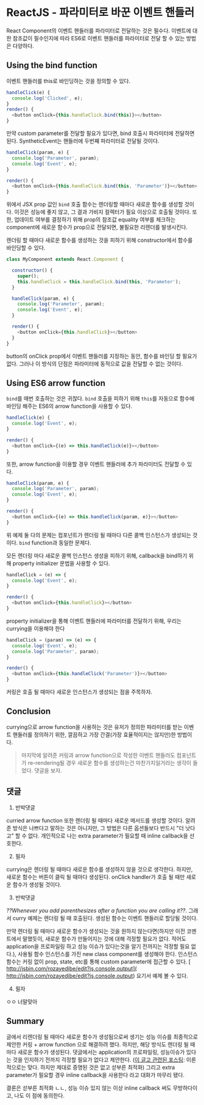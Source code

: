 # ReactJS - 파라미터로 바꾼 이벤트 핸들러

React Component의 이벤트 핸들러를 파라미터로 전달하는 것은 필수다. 이벤트에 대한 참조값이 필수인지에 따라 ES6로 이벤트 핸들러를 파라미터로 전달 할 수 있는 방법은 다양하다.

## Using the bind function

이벤트 핸들러를 this로 바인딩하는 것을 정의할 수 있다.

```javascript
handleClick(e) {
  console.log('Clicked', e);
}
render() {
  <button onClick={this.handleClick.bind(this)}></button>
}
```

만약 custom parameter를 전달할 필요가 있다면, bind 호출시 파라미터에 전달하면 된다. SyntheticEvent는 핸들러에 두번쨰 파라미터로 전달될 것이다.

```javascript
handleClick(param, e) {
  console.log('Parameter', param);
  console.log('Event', e);
}

render() {
  <button onClick={this.handleClick.bind(this, 'Parameter')}></button>
}
```

위에서 JSX prop 값인 `bind` 호출 함수는 렌더링할 때마다 새로운 함수를 생성할 것이다. 이것은 성능에 좋지 않고, 그 결과 가비지 컬렉터가 필요 이상으로 호출될 것이다. 또한, 업데이트 여부를 결정하기 위해 prop의 참조값 equality 여부를 체크하는 component에 새로운 함수가 prop으로 전달되면, 불필요한 리렌더를 발생시킨다.

렌더링 할 때마다 새로운 함수를 생성하는 것을 피하기 위해 constructor에서 함수를 바인딩할 수 있다.

```javascript
class MyComponent extends React.Component {

  constructor() {
    super();
    this.handleClick = this.handleClick.bind(this, 'Parameter');
  }

  handleClick(param, e) {
    console.log('Parameter', param);
    console.log('Event', e);
  }

  render() {
    <button onClick={this.handleClick}></button>
  }
}
```

button의 onClick prop에서 이벤트 핸들러를 지정하는 동안, 함수를 바인딩 할 필요가 없다. 그러나 이 방식의 단점은 파라미터에 동적으로 값을 전달할 수 없는 것이다.

## Using ES6 arrow function

`bind`를 매번 호출하는 것은 귀찮다. `bind` 호출을 피하기 위해 `this`를 자동으로 함수에 바인딩 해주는 ES6의 arrow function을 사용할 수 있다.

```javascript
handleClick(e) {
  console.log('Event', e);
}

render() {
  <button onClick={(e) => this.handleClick(e)}></button>
}
```

또한, arrow function을 이용할 경우 이벤트 핸들러에 추가 파라미터도 전달할 수 있다.

```javascript
handleClick(param, e) {
  console.log('Parameter', param);
  console.log('Event', e);
}

render() {
  <button onClick={(e) => this.handleClick(param, e)}></button>
}
```

위 예제 둘 다의 문제는 컴포넌트가 렌더링 될 때마다 다른 콜백 인스턴스가 생성되는 것이다. `bind` function과 동일한 문제다.

모든 렌더링 마다 새로운 콜백 인스턴스 생성을 피하기 위해, callback을 bind하기 위해 property initializer 문법을 사용할 수 있다.

```javascript
handleClick = (e) => {
  console.log('Event', e);
}

render() {
  <button onClick={this.handleClick}></button>
}
```

property initializer을 통해 이벤트 핸들러에 파라미터를 전달하기 위해, 우리는 currying을 이용해야 한다

```javascript
handleClick = (param) => (e) => {
  console.log('Event', e);
  console.log('Parameter', param);
}

render() {
  <button onClick={this.handleClick('Parameter')}></button>
}
```

커링은 호출 될 때마다 새로운 인스턴스가 생성되는 점을 주목하자.

## Conclusion

currying으로 arrow function을 사용하는 것은 유저가 정의한 파라미터를 받는 이벤트 핸들러를 정의하기 위한, 깔끔하고 가장 간결(가장 효율적이지는 않지만)한 방법이다.

> 마지막에 알려준 커링과 arrow function으로 작성한 이벤트 핸들러도 컴포넌트가 re-rendering될 경우 새로운 함수를 생성하는건 마찬가지일거라는 생각이 들었다. 댓글을 보자.

## 댓글

1. 반박댓글

curried arrow function 또한 렌더링 될 때마다 새로운 메서드를 생성할 것이다. 알려준 방식은 나쁘다고 말하는 것은 아니지만, 그 방법은 다른 옵션들보다 반드시 "더 낫다고" 할 수 없다. 개인적으로 나는 extra parameter가 필요할 때 inline callback을 선호한다.

2. 필자

currying은 렌더링 될 때마다 새로운 함수를 생성하지 않을 것으로 생각한다. 하지만, 새로운 함수는 버튼이 클릭 될 때마다 생성된다. onClick handler가 호출 될 때만 새로운 함수가 생성될 것이다.

3. 반박댓글

*??Whenever you add parenthesizes after a function you are calling it??*. 그래서 curry 예제는 렌더링 될 때 호출된다. 생성된 함수는 이벤트 핸들러로 할당될 것이다.

만약 렌더링 될 때마다 새로운 함수가 생성되는 것을 원하지 않는다면(하지만 이전 코멘트에서 말했듯이, 새로운 함수가 만들어지는 것에 대해 걱정할 필요가 없다. 적어도 application을 프로파일링 하고 성능 이슈가 있다는것을 알기 전까지는 걱정할 필요 없다.), 사용될 함수 인스턴스를 가진  new class component를 생성해야 한다. 인스턴스 함수는 커링 없이 prop, state, etc를 통해 custom parameter에 접근할 수 있다.
[ http://jsbin.com/rozayedibe/edit?js,console,output]( http://jsbin.com/rozayedibe/edit?js,console,output) 요기서 예제 볼 수 있다.

4. 필자

ㅇㅇ 너말맞아

## Summary

글에서 리렌더링 될 때마다 새로운 함수가 생성됨으로써 생기는 성능 이슈를 최종적으로 제안한 커링 + arrow function 으로 해결하려 했다. 하지만, 해당 방식도 렌더링 될 때마다 새로운 함수가 생성된다. 댓글에서는 application의 프로파일링, 성능이슈가 있다는 것을 인지하기 전까지 걱정할 필요가 없다고 제안한다. ([이 글고 관련된 포스팅](https://cdb.reacttraining.com/react-inline-functions-and-performance-bdff784f5578): 이론적으로는 맞다. 하지만 제대로 증명된 것은 없고 섣부른 최적화) 그리고 extra parameter가 필요할 경우 inline callback을 사용한다 라고 대화가 마무리 됐다.

결론은 섣부른 최적화 ㄴㄴ, 성능 이슈 있지 않는 이상 inline callback 써도 무방하다이고, 나도 이 점에 동의한다.